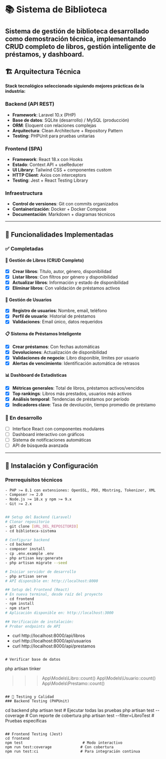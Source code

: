 # 📚 Sistema de Biblioteca

**Sistema de gestión de biblioteca desarrollado como demostración técnica, implementando CRUD completo de libros, gestión inteligente de préstamos, y dashboard.**
---

## 🏗️ Arquitectura Técnica

**Stack tecnológico seleccionado siguiendo mejores prácticas de la industria:**

### Backend (API REST)
- **Framework**: Laravel 10.x (PHP)
- **Base de datos**: SQLite (desarrollo) / MySQL (producción)
- **ORM**: Eloquent con relaciones complejas
- **Arquitectura**: Clean Architecture + Repository Pattern
- **Testing**: PHPUnit para pruebas unitarias

### Frontend (SPA)
- **Framework**: React 18.x con Hooks
- **Estado**: Context API + useReducer
- **UI Library**: Tailwind CSS + componentes custom
- **HTTP Client**: Axios con interceptors
- **Testing**: Jest + React Testing Library

### Infraestructura
- **Control de versiones**: Git con commits organizados
- **Containerización**: Docker + Docker Compose
- **Documentación**: Markdown + diagramas técnicos

---

## 🎯 Funcionalidades Implementadas

### ✅ Completadas

#### 📖 Gestión de Libros (CRUD Completo)
- [x] **Crear libros**: Título, autor, género, disponibilidad
- [x] **Listar libros**: Con filtros por género y disponibilidad
- [x] **Actualizar libros**: Información y estado de disponibilidad
- [x] **Eliminar libros**: Con validación de préstamos activos

#### 👥 Gestión de Usuarios
- [x] **Registro de usuarios**: Nombre, email, teléfono
- [x] **Perfil de usuario**: Historial de préstamos
- [x] **Validaciones**: Email único, datos requeridos

#### 📋 Sistema de Préstamos Inteligente
- [x] **Crear préstamos**: Con fechas automáticas
- [x] **Devoluciones**: Actualización de disponibilidad
- [x] **Validaciones de negocio**: Libro disponible, límites por usuario
- [x] **Alertas de vencimiento**: Identificación automática de retrasos

#### 📊 Dashboard de Estadísticas
- [x] **Métricas generales**: Total de libros, préstamos activos/vencidos
- [x] **Top rankings**: Libros más prestados, usuarios más activos
- [x] **Análisis temporal**: Tendencias de préstamos por período
- [x] **Indicadores clave**: Tasa de devolución, tiempo promedio de préstamo

### 🔄 En desarrollo
- [ ] Interface React con componentes modulares
- [ ] Dashboard interactivo con gráficos
- [ ] Sistema de notificaciones automáticas
- [ ] API de búsqueda avanzada

---

## 🚀 Instalación y Configuración

### Prerrequisitos técnicos
```bash
- PHP >= 8.1 con extensiones: OpenSSL, PDO, Mbstring, Tokenizer, XML
- Composer >= 2.0
- Node.js >= 18.x y npm >= 9.x
- Git >= 2.x


## Setup del Backend (Laravel)
# Clonar repositorio
- git clone [URL_DEL_REPOSITORIO]
- cd biblioteca-sistema

# Configurar backend
- cd backend
- composer install
- cp .env.example .env
- php artisan key:generate
- php artisan migrate --seed

# Iniciar servidor de desarrollo
- php artisan serve
# API disponible en: http://localhost:8000

## Setup del Frontend (React)
# En nueva terminal, desde raíz del proyecto
- cd frontend
- npm install
- npm start
# Aplicación disponible en: http://localhost:3000

## Verificación de instalación:
# Probar endpoints de API

```
- curl http://localhost:8000/api/libros
- curl http://localhost:8000/api/usuarios
- curl http://localhost:8000/api/prestamos

```

# Verificar base de datos
```
php artisan tinker
>>> App\Models\Libro::count()
>>> App\Models\Usuario::count()
>>> App\Models\Prestamo::count()
```

## 🧪 Testing y Calidad
### Backend Testing (PHPUnit)
```
cd backend
php artisan test                    # Ejecutar todas las pruebas
php artisan test --coverage        # Con reporte de cobertura
php artisan test --filter=LibroTest # Pruebas específicas
```

## Frontend Testing (Jest)
cd frontend
npm test                           # Modo interactivo
npm run test:coverage             # Con cobertura
npm run test:ci                   # Para integración continua
